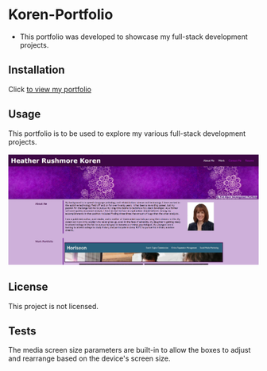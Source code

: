 # Koren-Portfolio

* This portfolio was developed to showcase my full-stack development projects.

## Installation

Click [to view my portfolio](https://hrkoren.github.io/Koren-Portfolio/)

## Usage

This portfolio is to be used to explore my various full-stack development projects.

![Image of my portfolio page](./Assets/images/portfolio.PNG)

## License

This project is not licensed.

## Tests

The media screen size parameters are built-in to allow the boxes to adjust and rearrange based on the device's screen size.